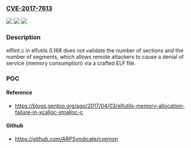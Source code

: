 ### [CVE-2017-7613](https://cve.mitre.org/cgi-bin/cvename.cgi?name=CVE-2017-7613)
![](https://img.shields.io/static/v1?label=Product&message=n%2Fa&color=blue)
![](https://img.shields.io/static/v1?label=Version&message=n%2Fa&color=blue)
![](https://img.shields.io/static/v1?label=Vulnerability&message=n%2Fa&color=brighgreen)

### Description

elflint.c in elfutils 0.168 does not validate the number of sections and the number of segments, which allows remote attackers to cause a denial of service (memory consumption) via a crafted ELF file.

### POC

#### Reference
- https://blogs.gentoo.org/ago/2017/04/03/elfutils-memory-allocation-failure-in-xcalloc-xmalloc-c

#### Github
- https://github.com/ARPSyndicate/cvemon

